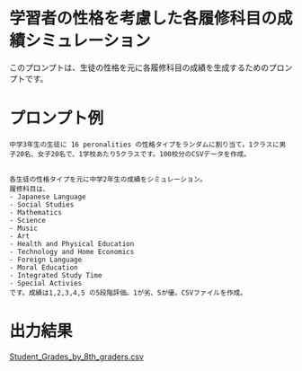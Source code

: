 # 学習者の性格を考慮した各履修科目の成績シミュレーション
このプロンプトは、生徒の性格を元に各履修科目の成績を生成するためのプロンプトです。

# プロンプト例
```
中学3年生の生徒に 16 peronalities の性格タイプをランダムに割り当て。1クラスに男子20名、女子20名で、1学校あたり5クラスです。100校分のCSVデータを作成。


各生徒の性格タイプを元に中学2年生の成績をシミュレーション。
履修科目は、
- Japanese Language
- Social Studies
- Mathematics
- Science
- Music
- Art
- Health and Physical Education
- Technology and Home Economics
- Foreign Language
- Moral Education
- Integrated Study Time
- Special Activies
です。成績は1,2,3,4,5 の5段階評価。1が劣、5が優。CSVファイルを作成。
```
# 出力結果
[Student_Grades_by_8th_graders.csv](https://github.com/hisahonakata/GenAI-Open-Edu-Analytics/blob/main/GeneratedEduData/Student_Grades_by_8th_graders.csv)